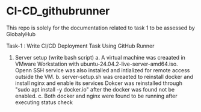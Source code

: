 # CI-CD_githubrunner
This repo is solely for the documentation related to task 1 to be assessed by GlobalyHub

Task-1 : Write CI/CD Deployment Task Using GitHub Runner

1. Server setup (write bash script)
a. A virtual machine was creaated in VMware Workstation with ubuntu-24.04.2-live-server-amd64.iso.     Openn SSH service was also installed and intialized for remote access outside the VM.
b. server-setup.sh was creaeted to reinstall docker and install nginx and enable its services
Dokcer was reinstalled through "sudo apt install -y docker.io" after the docker was found not be enabled.
c. Both docker and nginx were found to be running after executing status check
   
   
